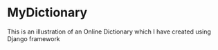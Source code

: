 # MyDictionary
This is an illustration of an Online Dictionary which I have created using Django framework
